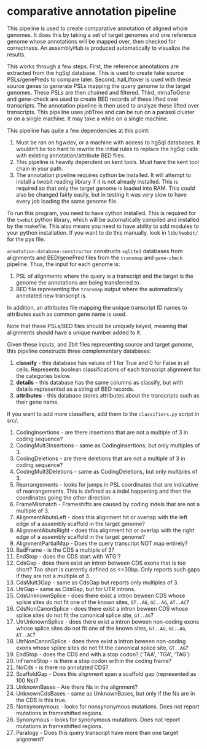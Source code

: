 # comparative annotation pipeline

This pipeline is used to create comparative annotation of aligned whole genomes. It does this by taking a set of target genomes and one reference genome whose annotations will be mapped over, then checked for correctness. An assemblyHub is produced automatically to visualize the results.

This works through a few steps. First, the reference annotations are extracted from the hgSql database. This is used to create fake source PSLs/genePreds to compare later. Second, halLiftover is used with these source genes to generate PSLs mapping the query genome to the target genomes. These PSLs are then chained and filtered. Third, mrnaToGene and gene-check are used to create BED records of these lifted over transcripts. The annotation pipeline is then used to analyze these lifted over transcripts. This pipeline uses jobTree and can be run on a parasol cluster or on a single machine. It may take a while on a single machine.

This pipeline has quite a few dependencies at this point:
1. Must be ran on hgwdev, or a machine with access to hgSql databases. It wouldn't be too hard to rewrite the initial rules to replace the hgSql calls with existing annotation/attribute BED files.
2. This pipeline is heavily dependent on kent tools. Must have the kent tool chain in your path.
3. The annotation pipeline requires cython be installed. It will attempt to install a twobit reading library if it is not already installed. This is required so that only the target genome is loaded into RAM. This could also be changed fairly easily, but in testing it was very slow to have every job loading the same genome file.

To run this program, you need to have cython installed. This is required for the `twobit` python library, which will be automatically compiled and installed by the makefile. This also means you need to have ability to add modules to your python installation. If you want to do this manually, look in `lib/twobit/` for the pyx file.

`annotation-database-constructor` constructs `sqlite3` databases from alignments and BED/genePred files from the `transmap` and `gene-check` pipeline. Thus, the input for each genome is:

1. PSL of alignments where the query is a transcript and the target is the genome the annotations are being transferred to.
2. BED file representing the `transmap` output where the automatically annotated new transcript is.

In addition, an attributes file mapping the unique transcript ID names to attributes such as common gene name is used.

Note that these PSLs/BED files should be uniquely keyed, meaning that alignments should have a unique number added to it.

Given these inputs, and 2bit files representing source and target *genome*, this pipeline constructs three complementary databases:

1. **classify** - this database has values of 1 for True and 0 for False in all cells. Represents boolean classifications of each transcript alignment for the categories below.
2. **details** - this database has the same columns as classify, but with details represented as a string of BED records.
3. **attributes** - this database stores attributes about the transcripts such as their gene name.

If you want to add more classifiers, add them to the `classifiers.py` script in src/.


1. CodingInsertions - are there insertions that are not a multiple of 3 in coding sequence?
2. CodingMult3Insertions - same as CodingInsertions, but only multiples of 3.
3. CodingDeletions - are there deletions that are not a multiple of 3 in coding sequence?
4. CodingMult3Deletions - same as CodingDeletions, but only multiples of 3.
5. Rearrangements - looks for jumps in PSL coordinates that are indicative of rearrangements. This is defined as a indel happening and then the coordinates going the other direction.
6. FrameMismatch - Frameshifts are caused by coding indels that are not a multiple of 3.
7. AlignmentAbutsLeft - does this alignment hit or overlap with the left edge of a assembly scaffold in the target genome?
8. AlignmentAbutsRight - does this alignment hit or overlap with the right edge of a assembly scaffold in the target genome?
9. AlignmentPartialMap - Does the query transcript NOT map entirely?
10. BadFrame - is the CDS a multiple of 3?
11. EndStop - does the CDS start with 'ATG'?
12. CdsGap - does there exist an intron between CDS exons that is too short? Too short is currently defined as <=30bp. Only reports such gaps if they are not a multiple of 3.
13. CdsMult3Gap - same as CdsGap but reports only multiples of 3.
14. UtrGap - same as CdsGap, but for UTR introns.
15. CdsUnknownSplice - does there exist a intron beween CDS whose splice sites do not fit one of the known sites, `GT..AG`, `GC..AG`, `AT..AC`?
19. CdsNonCanonSplice - does there exist a intron beween CDS whose splice sites do not fit the canonical splice site, `GT..AG`?
16. UtrUnknownSplice - does there exist a intron beween non-coding exons whose splice sites do not fit one of the known sites, `GT..AG`, `GC..AG`, `AT..AC`?
17. UtrNonCanonSplice - does there exist a intron beween non-coding exons whose splice sites do not fit the canonical splice site, `GT..AG`?
18. EndStop - does the CDS end with a stop codon? ('TAA', 'TGA', 'TAG')
19. InFrameStop - is there a stop codon within the coding frame?
20. NoCds - is there no annotated CDS?
21. ScaffoldGap - Does this alignment span a scaffold gap (represented as 100 Ns)?
22. UnknownBases - Are there Ns in the alignment?
23. UnknownCdsBases - same as UnknownBases, but only if the Ns are in the CDS is this true.
24. Nonsynonymous - looks for nonsynonymous mutations. Does not report mutations in frameshifted regions.
25. Synonymous - looks for synonymous mutations. Does not report mutations in frameshifted regions.
26. Paralogy - Does this query transcript have more than one target alignment?